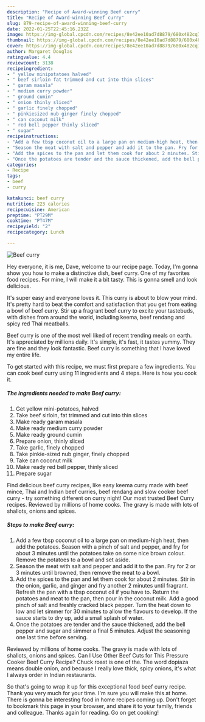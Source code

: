 ```yaml
---
description: "Recipe of Award-winning Beef curry"
title: "Recipe of Award-winning Beef curry"
slug: 879-recipe-of-award-winning-beef-curry
date: 2022-01-25T22:45:16.232Z
image: https://img-global.cpcdn.com/recipes/8e42ee10ad7d8879/680x482cq70/beef-curry-recipe-main-photo.jpg
thumbnail: https://img-global.cpcdn.com/recipes/8e42ee10ad7d8879/680x482cq70/beef-curry-recipe-main-photo.jpg
cover: https://img-global.cpcdn.com/recipes/8e42ee10ad7d8879/680x482cq70/beef-curry-recipe-main-photo.jpg
author: Margaret Douglas
ratingvalue: 4.4
reviewcount: 3138
recipeingredient:
- " yellow minipotatoes halved"
- " beef sirloin fat trimmed and cut into thin slices"
- " garam masala"
- " medium curry powder"
- " ground cumin"
- " onion thinly sliced"
- " garlic finely chopped"
- " pinkiesized nub ginger finely chopped"
- " can coconut milk"
- " red bell pepper thinly sliced"
- " sugar"
recipeinstructions:
- "Add a few tbsp coconut oil to a large pan on medium-high heat, then add the potatoes. Season with a pinch of salt and pepper, and fry for about 3 minutes until the potatoes take on some nice brown colour. Remove the potatoes to a bowl and set aside."
- "Season the meat with salt and pepper and add it to the pan. Fry for 2 or 3 minutes until browned, then remove the meat to a bowl."
- "Add the spices to the pan and let them cook for about 2 minutes. Stir in the onion, garlic, and ginger and fry another 2 minutes until fragrant. Refresh the pan with a tbsp coconut oil if you have to. Return the potatoes and meat to the pan, then pour in the coconut milk. Add a good pinch of salt and freshly cracked black pepper. Turn the heat down to low and let simmer for 30 minutes to allow the flavours to develop. If the sauce starts to dry up, add a small splash of water."
- "Once the potatoes are tender and the sauce thickened, add the bell pepper and sugar and simmer a final 5 minutes. Adjust the seasoning one last time before serving."
categories:
- Recipe
tags:
- beef
- curry

katakunci: beef curry 
nutrition: 223 calories
recipecuisine: American
preptime: "PT29M"
cooktime: "PT47M"
recipeyield: "2"
recipecategory: Lunch

---
```



![Beef curry](https://img-global.cpcdn.com/recipes/8e42ee10ad7d8879/680x482cq70/beef-curry-recipe-main-photo.jpg)

Hey everyone, it is me, Dave, welcome to our recipe page. Today, I'm gonna show you how to make a distinctive dish, beef curry. One of my favorites food recipes. For mine, I will make it a bit tasty. This is gonna smell and look delicious.

It&#39;s super easy and everyone loves it. This curry is about to blow your mind. It&#39;s pretty hard to beat the comfort and satisfaction that you get from eating a bowl of beef curry. Stir up a fragrant beef curry to excite your tastebuds, with dishes from around the world, including keema, beef rendang and spicy red Thai meatballs.

Beef curry is one of the most well liked of recent trending meals on earth. It's appreciated by millions daily. It's simple, it's fast, it tastes yummy. They are fine and they look fantastic. Beef curry is something that I have loved my entire life.


To get started with this recipe, we must first prepare a few ingredients. You can cook beef curry using 11 ingredients and 4 steps. Here is how you cook it.

<!--inarticleads1-->

##### The ingredients needed to make Beef curry:

1. Get  yellow mini-potatoes, halved
1. Take  beef sirloin, fat trimmed and cut into thin slices
1. Make ready  garam masala
1. Make ready  medium curry powder
1. Make ready  ground cumin
1. Prepare  onion, thinly sliced
1. Take  garlic, finely chopped
1. Take  pinkie-sized nub ginger, finely chopped
1. Take  can coconut milk
1. Make ready  red bell pepper, thinly sliced
1. Prepare  sugar


Find delicious beef curry recipes, like easy keema curry made with beef mince, Thai and Indian beef curries, beef rendang and slow cooker beef curry - try something different on curry night! Our most trusted Beef Curry recipes. Reviewed by millions of home cooks. The gravy is made with lots of shallots, onions and spices. 

<!--inarticleads2-->

##### Steps to make Beef curry:

1. Add a few tbsp coconut oil to a large pan on medium-high heat, then add the potatoes. Season with a pinch of salt and pepper, and fry for about 3 minutes until the potatoes take on some nice brown colour. Remove the potatoes to a bowl and set aside.
1. Season the meat with salt and pepper and add it to the pan. Fry for 2 or 3 minutes until browned, then remove the meat to a bowl.
1. Add the spices to the pan and let them cook for about 2 minutes. Stir in the onion, garlic, and ginger and fry another 2 minutes until fragrant. Refresh the pan with a tbsp coconut oil if you have to. Return the potatoes and meat to the pan, then pour in the coconut milk. Add a good pinch of salt and freshly cracked black pepper. Turn the heat down to low and let simmer for 30 minutes to allow the flavours to develop. If the sauce starts to dry up, add a small splash of water.
1. Once the potatoes are tender and the sauce thickened, add the bell pepper and sugar and simmer a final 5 minutes. Adjust the seasoning one last time before serving.


Reviewed by millions of home cooks. The gravy is made with lots of shallots, onions and spices. Can I Use Other Beef Cuts for This Pressure Cooker Beef Curry Recipe? Chuck roast is one of the. The word dopiaza means double onion, and because I really love thick, spicy onions, it&#39;s what I always order in Indian restaurants. 

So that's going to wrap it up for this exceptional food beef curry recipe. Thank you very much for your time. I'm sure you will make this at home. There is gonna be interesting food in home recipes coming up. Don't forget to bookmark this page in your browser, and share it to your family, friends and colleague. Thanks again for reading. Go on get cooking!
